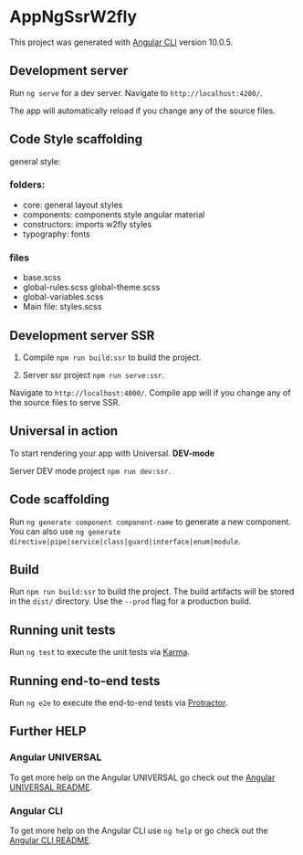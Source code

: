# AppNgSsrW2fly

This project was generated with [Angular CLI](https://github.com/angular/angular-cli) version 10.0.5.

## Development server

Run `ng serve` for a dev server. Navigate to `http://localhost:4200/`. 

The app will automatically reload if you change any of the source files.

## Code Style scaffolding

general style: 
### folders:
- core: general layout styles
- components: components style angular material
- constructors: imports w2fly styles
- typography: fonts 

### files
- base.scss
- global-rules.scss
  global-theme.scss
- global-variables.scss
- Main file: styles.scss 


## Development server SSR

1. Compile `npm run build:ssr` to build the project.

2. Server ssr project `npm run serve:ssr`.

Navigate to `http://localhost:4000/`. Compile app will if you change any of the source files to serve SSR.

## Universal in action 

To start rendering your app with Universal. **DEV-mode**

Server DEV mode project `npm run dev:ssr`.

## Code scaffolding

Run `ng generate component component-name` to generate a new component. You can also use `ng generate directive|pipe|service|class|guard|interface|enum|module`.

## Build

Run `npm run build:ssr` to build the project. The build artifacts will be stored in the `dist/` directory. Use the `--prod` flag for a production build.

## Running unit tests

Run `ng test` to execute the unit tests via [Karma](https://karma-runner.github.io).

## Running end-to-end tests

Run `ng e2e` to execute the end-to-end tests via [Protractor](http://www.protractortest.org/).

## Further HELP

### Angular UNIVERSAL
To get more help on the Angular UNIVERSAL go check out the [Angular UNIVERSAL README](https://github.com/angular/universal/blob/master/README.md).

### Angular CLI
To get more help on the Angular CLI use `ng help` or go check out the [Angular CLI README](https://github.com/angular/angular-cli/blob/master/README.md).
